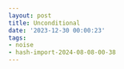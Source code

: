 ```yaml
---
layout: post
title: Unconditional
date: '2023-12-30 00:00:23'
tags:
- noise
- hash-import-2024-08-08-00-38
---
```


